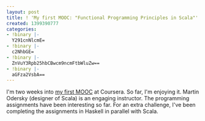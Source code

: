 ```yaml
---
layout: post
title: ! 'My first MOOC: "Functional Programming Principles in Scala"'
created: 1399390777
categories:
- !binary |-
  Y291cnNlcmE=
- !binary |-
  c2NhbGE=
- !binary |-
  ZnVuY3Rpb25hbCBwcm9ncmFtbWluZw==
- !binary |-
  aGFza2VsbA==
---
```

I'm two weeks into [my first MOOC](https://class.coursera.org/progfun-004) at Coursera. So far, I'm enjoying it. Martin Odersky (designer of Scala) is an engaging instructor. The programming assignments have been interesting so far. For an extra challenge, I've been completing the assignments in Haskell in parallel with Scala.

